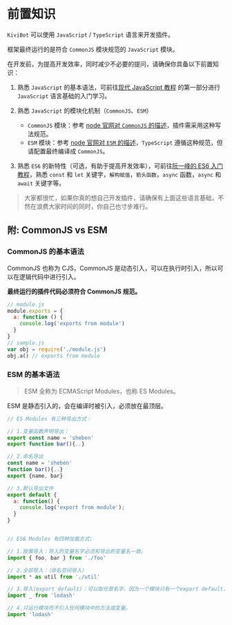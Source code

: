 # 前置知识

`KiviBot` 可以使用 `JavaScript` / `TypeScript` 语言来开发插件。

框架最终运行的是符合 `CommonJS` 模块规范的 `JavaScript` 模块。

在开发前，为提高开发效率，同时减少不必要的提问，请确保你具备以下前置知识：

1. 熟悉 `JavaScript` 的基本语法，可前往[现代 JavaScript 教程](https://zh.javascript.info/) 的第一部分进行 `JavaScript` 语言基础的入门学习。

2. 熟悉 `JavaScript` 的模块化机制（`CommonJS`、`ESM`）

   - `CommonJS` 模块：参考 [node 官网对 `CommonJS` 的描述](https://nodejs.org/docs/latest-v18.x/api/modules.html#modules-commonjs-modules)，插件需采用这种写法规范。
   - `ESM` 模块：参考 [node 官网对 `ESM` 的描述](https://nodejs.org/docs/latest-v18.x/api/esm.html#introduction)，`TypeScript` 遵循这种规范，但请配置最终编译成 `CommonJS`。

3. 熟悉 `ES6` 的新特性（可选，有助于提高开发效率），可前往[阮一峰的 ES6 入门教程](https://es6.ruanyifeng.com/)，熟悉 `const` 和 `let` 关键字，`解构赋值`，`箭头函数`，`async` 函数，`async` 和 `await` 关键字等。

> 大家都很忙，如果你真的想自己开发插件，请确保有上面这些语言基础，不然在浪费大家时间的同时，你自己也寸步难行。

## 附: CommonJS vs ESM

### CommonJS 的基本语法

CommonJS 也称为 CJS，CommonJS 是动态引入，可以在执行时引入，所以可以在逻辑代码中进行引入。

**最终运行的插件代码必须符合 CommonJS 规范。**

```js
// module.js
module.exports = {
  a: function () {
    console.log('exports from module')
  }
}
// sample.js
var obj = require('./module.js')
obj.a() // exports from module
```

### ESM 的基本语法

> ESM 全称为 ECMAScript Modules，也称 ES Modules。

ESM 是静态引入的，会在编译时被引入，必须放在最顶层。

```js
// ES Modules 有三种导出方式：

// 1.变量函数声明导出：
export const name = 'sheben'
export function bar(){..}

// 2.命名导出
const name = 'sheben'
function bar(){..}
export {name, bar}

// 3.默认导出文件
export default {
  a: function() {
    console.log('export from module');
  }
}


// ES6 Modules 有四种加载方式:

// 1.按需导入：导入的变量名字必须和导出的变量名一致。
import { foo, bar } from './foo'

// 2.全部导入：（命名空间导入）
import * as util from './util'

// 3.导入(export default)：可以取任意名字，因为一个模块只有一个export default，可以省略大括号。
import _ from 'lodash'

// 4.只运行模块而不引入任何模块中的方法或变量。
import 'lodash'
```
